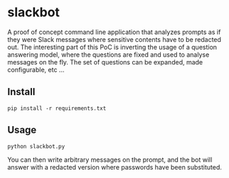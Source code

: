 # slackbot
A proof of concept command line application that analyzes prompts as if they were Slack messages where sensitive contents have to be redacted out. The interesting part of this PoC is inverting the usage of a question answering model, where the questions are fixed and used to analyse messages on the fly. The set of questions can be expanded, made configurable, etc ...

## Install

```
pip install -r requirements.txt
```

## Usage

```
python slackbot.py
```

You can then write arbitrary messages on the prompt, and the bot will answer with a redacted version where passwords have been substituted.
